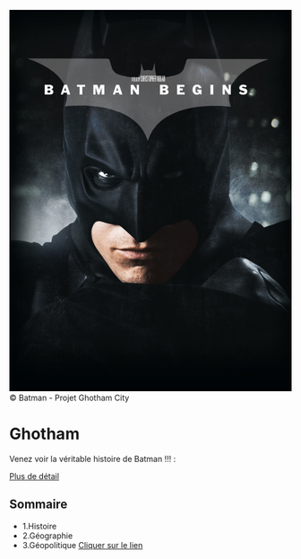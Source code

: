 ![gotham](./asset/Batman_cover.jpg)
 &copy; Batman - Projet Ghotham City
 # Ghotham
 Venez voir la véritable histoire de Batman !!! : 

 [Plus de détail](https://github.com/Anilcharif/gotham.git)

 ## Sommaire
 * 1.Histoire
 * 2.Géographie
 * 3.Géopolitique 
[Cliquer sur le lien](https://github.com/Anilcharif/gotham.git)